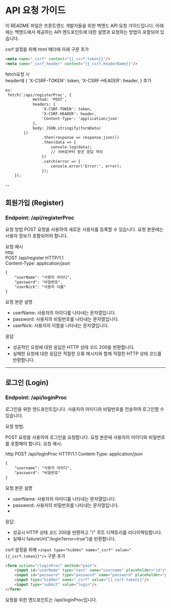 # API 요청 가이드
이 README 파일은 프론트엔드 개발자들을 위한 백엔드 API 요청 가이드입니다. 아래에는 백엔드에서 제공하는 API 엔드포인트에 대한 설명과 요청하는 방법이 포함되어 있습니다.

csrf 설정을 위해 html 헤더에 아래 구문 추가
```html
<meta name="_csrf" content="{{_csrf.token}}"/>  
<meta name="_csrf_header" content="{{_csrf.headerName}}"/>  
```
fetch요청 시  
header에 { 'X-CSRF-TOKEN': token, 'X-CSRF-HEADER': header, } 추가  
```html
ex:  
 fetch('/api/registerProc', {
            method: 'POST',
            headers: {
                'X-CSRF-TOKEN': token,
                'X-CSRF-HEADER': header,
                'Content-Type': 'application/json'
            },
            body: JSON.stringify(formData)
        })
                .then(response => response.json())
                .then(data => {
                    console.log(data);
                    // 서버로부터 받은 응답 처리
                })
                .catch(error => {
                    console.error('Error:', error);
                });
    });
```
--
## 회원가입 (Register)
### Endpoint: /api/registerProc

요청 방법
POST 요청을 사용하여 새로운 사용자를 등록할 수 있습니다. 요청 본문에는 사용자 정보가 포함되어야 합니다.

요청 예시  
http  
POST /api/register HTTP/1.1  
Content-Type: application/json  
```html
{  
    "userName": "사용자 아이디",  
    "password": "비밀번호",  
    "userNick": "사용자 이름"  
}  
```
요청 본문 설명
- userName: 사용자의 아이디를 나타내는 문자열입니다.
- password: 사용자의 비밀번호를 나타내는 문자열입니다.
- userNick: 사용자의 이름을 나타내는 문자열입니다.  

응답
- 성공적인 요청에 대한 응답은 HTTP 상태 코드 200을 반환합니다.
- 실패한 요청에 대한 응답은 적절한 오류 메시지와 함께 적절한 HTTP 상태 코드를 반환합니다.

---
## 로그인 (Login)
### Endpoint: /api/loginProc

로그인을 위한 엔드포인트입니다. 사용자의 아이디와 비밀번호를 전송하여 로그인할 수 있습니다.

요청 방법:

POST 요청을 사용하여 로그인을 요청합니다. 요청 본문에 사용자의 아이디와 비밀번호를 포함해야 합니다.
요청 예시:

http
POST /api/loginProc HTTP/1.1
Content-Type: application/json
```html
{  
    "username": "사용자 아이디",  
    "password": "비밀번호"  
}
```
요청 본문 설명

- userName: 사용자의 아이디를 나타내는 문자열입니다.
- password: 사용자의 비밀번호를 나타내는 문자열입니다.
- 
응답:
- 성공시 HTTP 상태 코드 200을 반환하고 "/" 루트 디렉토리를 리다이렉팅합니다.
- 실패시 failureUrl("/login?error=true")을 반환합니다.

csrf 설정을 위해 ```<input type="hidden" name="_csrf" value="{{_csrf.token}}"/>``` 구문 추가
```html
<form action="/loginProc" method="post">
    <input id="userName" type="text" name="username" placeholder="id"/>
    <input id="password" type="password" name="password" placeholder="password"/>
    <input type="hidden" name="_csrf" value="{{_csrf.token}}"/>
    <input type="submit" value="login"/>
</form>
```
요청을 위한 엔드포인트는 /api/loginProc입니다.

